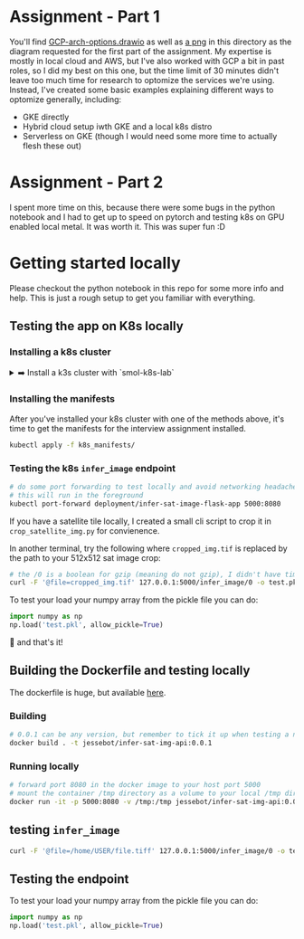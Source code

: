 # Assignment - Part 1
You'll find [GCP-arch-options.drawio](./GCP-arch-options.drawio) as well as [a png](./GCP-arch-options.png) in this directory as the diagram requested for the first part of the assignment. My expertise is mostly in local cloud and AWS, but I've also worked with GCP a bit in past roles, so I did my best on this one, but the time limit of 30 minutes didn't leave too much time for research to optomize the services we're using. Instead, I've created some basic examples explaining different ways to optomize generally, including:

- GKE directly
- Hybrid cloud setup iwth GKE and a local k8s distro
- Serverless on GKE (though I would need some more time to actually flesh these out)

# Assignment - Part 2

I spent more time on this, because there were some bugs in the python notebook and I had to get up to speed on pytorch and testing k8s on GPU enabled local metal. It was worth it. This was super fun :D

# Getting started locally

Please checkout the python notebook in this repo for some more info and help. This is just a rough setup to get you familiar with everything.

## Testing the app on K8s locally

### Installing a k8s cluster

<details>
  <summary>➡️  Install a k3s cluster with `smol-k8s-lab`</summary>

#### Using smol-k8s-lab
I wrote this tool this year for working locally on k8s projects.
You can check it out on [github](https://github.com/small-hack/smol-k8s-lab).

It installs metallb, the nginx ingress controller, and can also install argocd,
as well as the external secrets provider.

```bash
pip3.11 install smol-k8s-lab

# make sure you create this config directory (will be automated soon)
mkdir -p ~/.config/smol-k8s-lab

# set this to a free IP on your network (don't forget the CIDR notation!) and then you can use it in your local DNS
# you can setup an A record for your domain in your pihole 'local DNS' if you're using that, or ping me, and I can help you with your local router!
echo -e "metallb_address_pool:\n  - 192.168.42.42/32" > ~/.config/smol-k8s-lab/config.yaml

# this is used for SSL with lets encrypt
echo "email: name@email.com" >> ~/.config/smol-k8s-lab/config.yaml

# this is the log level, which I set to debug so you can see everything going on
echo -e "log:\n  level: debug" >> ~/.config/smol-k8s-lab/config.yaml

# k3s is best on Linux (note: torch is not made for macOS and will not run on a mac with no GPU)
# NOTE: THIS REQUIRES SUDO ACCESS
smol-k8s-lab k3s
```

</details>

### Installing the manifests

After you've installed your k8s cluster with one of the methods above,
it's time to get the manifests for the interview assignment installed.

```bash
kubectl apply -f k8s_manifests/
```

### Testing the k8s `infer_image` endpoint

```bash
# do some port forwarding to test locally and avoid networking headaches
# this will run in the foreground
kubectl port-forward deployment/infer-sat-image-flask-app 5000:8080
```

If you have a satellite tile locally, I created a small cli script to crop it in `crop_satellite_img.py` for convienence.

In another terminal, try the following where `cropped_img.tif` is replaced by the path to your 512x512 sat image crop:
```bash
# the /0 is a boolean for gzip (meaning do not gzip), I didn't have time to implement the gzip enabled
curl -F '@file=cropped_img.tif' 127.0.0.1:5000/infer_image/0 -o test.pkl
```

To test your load your numpy array from the pickle file you can do:
```python
import numpy as np
np.load('test.pkl', allow_pickle=True)
```
:tada: and that's it!

## Building the Dockerfile and testing locally

The dockerfile is huge, but available [here](https://hub.docker.com/r/jessebot/infer-sat-image-api).

### Building

```bash
# 0.0.1 can be any version, but remember to tick it up when testing a new build
docker build . -t jessebot/infer-sat-img-api:0.0.1
```

### Running locally

```bash
# forward port 8080 in the docker image to your host port 5000
# mount the container /tmp directory as a volume to your local /tmp directory
docker run -it -p 5000:8080 -v /tmp:/tmp jessebot/infer-sat-img-api:0.0.1
```

## testing `infer_image`

```bash
curl -F '@file=/home/USER/file.tiff' 127.0.0.1:5000/infer_image/0 -o test.pkl
```

## Testing the endpoint
To test your load your numpy array from the pickle file you can do:
```python
import numpy as np
np.load('test.pkl', allow_pickle=True)
```
